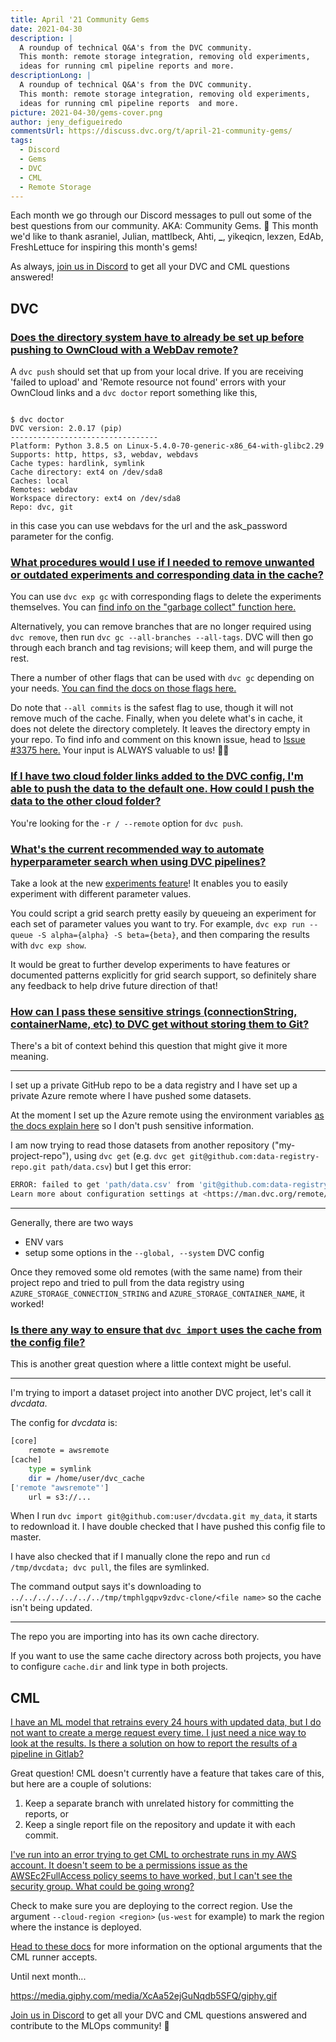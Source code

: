 ```yaml
---
title: April '21 Community Gems
date: 2021-04-30
description: |
  A roundup of technical Q&A's from the DVC community. 
  This month: remote storage integration, removing old experiments,
  ideas for running cml pipeline reports and more.
descriptionLong: |
  A roundup of technical Q&A's from the DVC community. 
  This month: remote storage integration, removing old experiments,
  ideas for running cml pipeline reports  and more.
picture: 2021-04-30/gems-cover.png
author: jeny_defigueiredo
commentsUrl: https://discuss.dvc.org/t/april-21-community-gems/
tags:
  - Discord
  - Gems
  - DVC
  - CML
  - Remote Storage
---
```


Each month we go through our Discord messages to pull out some of the best
questions from our community. AKA: Community Gems. 💎 This month we'd like to
thank asraniel, Julian, mattlbeck, Ahti, **\_**, yikeqicn, lexzen, EdAb,
FreshLettuce for inspiring this month's gems!

As always, [join us in Discord](https://discord.com/invite/dvwXA2N) to get all
your DVC and CML questions answered!

## DVC

### [Does the directory system have to already be set up before pushing to OwnCloud with a WebDav remote?](https://discord.com/channels/485586884165107732/485596304961962003/831472645508694046)

A `dvc push` should set that up from your local drive. If you are receiving
'failed to upload' and 'Remote resource not found' errors with your OwnCloud
links and a `dvc doctor` report something like this,

```dvc

$ dvc doctor
DVC version: 2.0.17 (pip)
---------------------------------
Platform: Python 3.8.5 on Linux-5.4.0-70-generic-x86_64-with-glibc2.29
Supports: http, https, s3, webdav, webdavs
Cache types: hardlink, symlink
Cache directory: ext4 on /dev/sda8
Caches: local
Remotes: webdav
Workspace directory: ext4 on /dev/sda8
Repo: dvc, git
```

in this case you can use webdavs for the url and the ask_password parameter for
the config.

### [What procedures would I use if I needed to remove unwanted or outdated experiments and corresponding data in the cache?](https://discord.com/channels/485586884165107732/485596304961962003/831127462544146482)

You can use `dvc exp gc` with corresponding flags to delete the experiments
themselves. You can
[find info on the "garbage collect" function here.](https://dvc.org/doc/command-reference/exp/gc#exp-gc)

Alternatively, you can remove branches that are no longer required using
`dvc remove`, then run `dvc gc --all-branches --all-tags`. DVC will then go
through each branch and tag revisions; will keep them, and will purge the rest.

There a number of other flags that can be used with `dvc gc` depending on your
needs.
[You can find the docs on those flags here.](<[https://dvc.org/doc/command-reference/exp/gc#options](https://dvc.org/doc/command-reference/exp/gc#options)>)

Do note that `--all commits` is the safest flag to use, though it will not
remove much of the cache. Finally, when you delete what's in cache, it does not
delete the directory completely. It leaves the directory empty in your repo. To
find info and comment on this known issue, head to
[Issue #3375 here.](<[https://github.com/iterative/dvc/issues/3375](https://github.com/iterative/dvc/issues/3375)>)
Your input is ALWAYS valuable to us! 🙏🏼

### [If I have two cloud folder links added to the DVC config, I'm able to push the data to the default one. How could I push the data to the other cloud folder?](https://discord.com/channels/485586884165107732/563406153334128681/833176227762274364)

You're looking for the `-r / --remote` option for `dvc push`.

### [What's the current recommended way to automate hyperparameter search when using DVC pipelines?](https://discord.com/channels/485586884165107732/563406153334128681/829803720190590986)

Take a look at the new
[experiments feature](https://dvc.org/doc/start/experiments)! It enables you to
easily experiment with different parameter values.

You could script a grid search pretty easily by queueing an experiment for each
set of parameter values you want to try. For example,
`dvc exp run --queue -S alpha={alpha} -S beta={beta}`, and then comparing the
results with `dvc exp show`.

It would be great to further develop experiments to have features or documented
patterns explicitly for grid search support, so definitely share any feedback to
help drive future direction of that!

### [How can I pass these sensitive strings (connectionString, containerName, etc) to DVC get without storing them to Git?](https://discord.com/channels/485586884165107732/563406153334128681/830021022337073185)

There's a bit of context behind this question that might give it more meaning.

---

I set up a private GitHub repo to be a data registry and I have set up a private
Azure remote where I have pushed some datasets.

At the moment I set up the Azure remote using the environment variables
[as the docs explain here](https://dvc.org/doc/command-reference/remote/add) so
I don't push sensitive information.

I am now trying to read those datasets from another repository
("my-project-repo"), using `dvc get` (e.g.
`dvc get git@github.com:data-registry-repo.git path/data.csv`) but I get this
error:

```bash
ERROR: failed to get 'path/data.csv' from 'git@github.com:data-registry-repo.git' - Authentication to Azure Blob Storage via default credentials (https://azuresdkdocs.blob.core.windows.net/$web/python/azure-identity/1.4.0/azure.identity.html#azure.identity.DefaultAzureCredential) failed.
Learn more about configuration settings at <https://man.dvc.org/remote/modify>: unable to connect to account for Must provide either a connection_string or account_name with credentials!!
```

---

Generally, there are two ways

- ENV vars
- setup some options in the `--global, --system` DVC config

Once they removed some old remotes (with the same name) from their project repo
and tried to pull from the data registry using `AZURE_STORAGE_CONNECTION_STRING`
and `AZURE_STORAGE_CONTAINER_NAME`, it worked!

### [Is there any way to ensure that `dvc import` uses the cache from the config file?](https://discord.com/channels/485586884165107732/563406153334128681/827574712825413672)

This is another great question where a little context might be useful.

---

I'm trying to import a dataset project into another DVC project, let's call it
_dvcdata_.

The config for _dvcdata_ is:

```bash
[core]
    remote = awsremote
[cache]
    type = symlink
    dir = /home/user/dvc_cache
['remote "awsremote"']
    url = s3://...
```

When I run `dvc import git@github.com:user/dvcdata.git my_data`, it starts to
redownload it. I have double checked that I have pushed this config file to
master.

I have also checked that if I manually clone the repo and run
`cd /tmp/dvcdata; dvc pull`, the files are symlinked.

The command output says it's downloading to
`../../../../../../../tmp/tmphlgqpv9zdvc-clone/<file name>` so the cache isn't
being updated.

---

The repo you are importing into has its own cache directory.

If you want to use the same cache directory across both projects, you have to
configure `cache.dir` and link type in both projects.

## CML

[I have an ML model that retrains every 24 hours with updated data, but I do not want to create a merge request every time. I just need a nice way to look at the results. Is there a solution on how to report the results of a pipeline in Gitlab?](<[https://discord.com/channels/485586884165107732/728693131557732403/827099289372983336](https://discord.com/channels/485586884165107732/728693131557732403/827099289372983336)>)

Great question! CML doesn't currently have a feature that takes care of this,
but here are a couple of solutions:

1. Keep a separate branch with unrelated history for committing the reports, or
2. Keep a single report file on the repository and update it with each commit.

[I've run into an error trying to get CML to orchestrate runs in my AWS account. It doesn't seem to be a permissions issue as the AWSEc2FullAccess policy seems to have worked, but I can't see the security group. What could be going wrong?](<[https://discord.com/channels/485586884165107732/728693131557732403/818450988084101160](https://discord.com/channels/485586884165107732/728693131557732403/818450988084101160)>)

Check to make sure you are deploying to the correct region. Use the argument
`--cloud-region <region>` (`us-west` for example) to mark the region where the
instance is deployed.

[Head to these docs]([https://discord.com/channels/485586884165107732/728693131557732403/818450988084101160)
for more information on the optional arguments that the CML runner accepts.

Until next month...

https://media.giphy.com/media/XcAa52ejGuNqdb5SFQ/giphy.gif

[Join us in Discord](https://discord.com/invite/dvwXA2N) to get all your DVC and
CML questions answered and contribute to the MLOps community! 🚀
